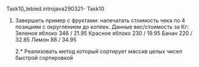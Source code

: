 Task10_lebied.introjava290321-
Task10
1. Завершить пример с фруктами: напечатать стоимость чека по 4 позициям с округлением до копеек. 
Данные вес/стоимость за Кг:
Зеленое яблоко 346 / 21.95
Красное яблоко 230 / 19.95
Банан 220 / 32.85
Лимон 88 / 34.95 

    2.* Реализовать метод который сортирует массив целых чисел быстрой сортировкой
